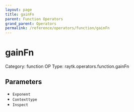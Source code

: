 ```yaml
---
layout: page
title: gainFn
parent: Function Operators
grand_parent: Operators
permalink: /reference/operators/function/gainFn
---
```


# gainFn

Category: function
OP Type: raytk.operators.function.gainFn



## Parameters

* `Exponent`
* `Contexttype`
* `Inspect`